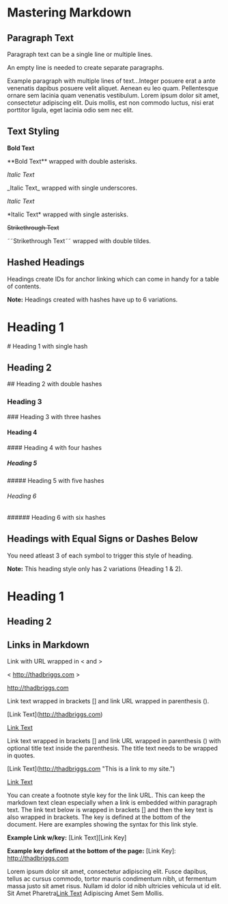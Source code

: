 # Mastering Markdown



## Paragraph Text

Paragraph text can be a single line or multiple lines.

An empty line is needed to create separate paragraphs.

Example paragraph with multiple lines of text...Integer posuere erat a ante venenatis dapibus posuere velit aliquet. Aenean eu leo quam. Pellentesque ornare sem lacinia quam venenatis vestibulum. Lorem ipsum dolor sit amet, consectetur adipiscing elit. Duis mollis, est non commodo luctus, nisi erat porttitor ligula, eget lacinia odio sem nec elit.



## Text Styling

**Bold Text** 

&ast;&ast;Bold Text&ast;&ast; wrapped with double asterisks.

_Italic Text_ 

&lowbar;Italic Text&lowbar; wrapped with single underscores.

*Italic Text*

&ast;Italic Text&ast; wrapped with single asterisks.

~~Strikethrough Text~~ 

&tilde;&tilde;Strikethrough Text&tilde;&tilde; wrapped with double tildes.



## Hashed Headings 

Headings create IDs for anchor linking which can come in handy for a table of contents.

**Note:** Headings created with hashes have up to 6 variations.

# Heading 1

&#35; Heading 1 with single hash

## Heading 2

&#35;&#35; Heading 2 with double hashes

### Heading 3

&#35;&#35;&#35; Heading 3 with three hashes

#### Heading 4

&#35;&#35;&#35;&#35; Heading 4 with four hashes

##### Heading 5

&#35;&#35;&#35;&#35;&#35; Heading 5 with five hashes

###### Heading 6

&#35;&#35;&#35;&#35;&#35;&#35; Heading 6 with six hashes



## Headings with Equal Signs or Dashes Below

You need atleast 3 of each symbol to trigger this style of heading.

**Note:** This heading style only has 2 variations (Heading 1 & 2).

Heading 1
==================

Heading 2
------------------



## Links in Markdown

Link with URL wrapped in &lt; and &gt;

&lt; http://thadbriggs.com &gt;

<http://thadbriggs.com>

Link text wrapped in brackets &lsqb;&rsqb; and link URL wrapped in parenthesis &lpar;&rpar;.

&lsqb;Link Text&rsqb;&lpar;http://thadbriggs.com&rpar;

[Link Text](http://thadbriggs.com)

Link text wrapped in brackets &lsqb;&rsqb; and link URL wrapped in parenthesis &lpar;&rpar; with optional title text inside the parenthesis. The title text needs to be wrapped in quotes.

&lsqb;Link Text&rsqb;&lpar;http://thadbriggs.com "This is a link to my site."&rpar;

[Link Text](http://thadbriggs.com "This is a link to my site.")

You can create a footnote style key for the link URL. This can keep the markdown text clean especially when a link is embedded within paragraph text. The link text below is wrapped in brackets &lsqb;&rsqb; and then the key text is also wrapped in brackets. The key is defined at the bottom of the document. Here are examples showing the syntax for this link style. 

**Example Link w/key:** &lsqb;Link Text&rsqb;&lsqb;Link Key&rsqb;

**Example key defined at the bottom of the page:** &lsqb;Link Key&rsqb;: http://thadbriggs.com

Lorem ipsum dolor sit amet, consectetur adipiscing elit. Fusce dapibus, tellus ac cursus commodo, tortor mauris condimentum nibh, ut fermentum massa justo sit amet risus. Nullam id dolor id nibh ultricies vehicula ut id elit. Sit Amet Pharetra[Link Text][1] Adipiscing Amet Sem Mollis.






[1]: http://thadbriggs.com



